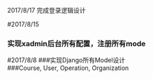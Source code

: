 2017/8/17
完成登录逻辑设计

#2017/8/15
### 实现xadmin后台所有配置，注册所有mode<br>

#2017/8/8
###实现Django所有Model设计<br>
###Course, User, Operation, Organization
